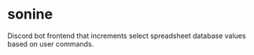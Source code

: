# sonine
Discord bot frontend that increments select spreadsheet database values based on user commands.


